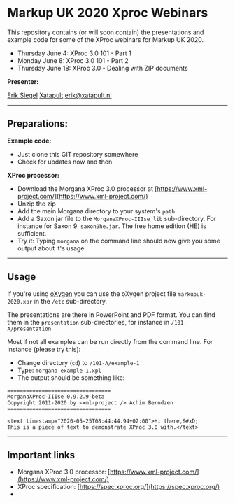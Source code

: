 # Markup UK 2020 Xproc Webinars

This repository contains (or will soon contain) the presentations and example code for some of the XProc webinars for Markup UK 2020.

* Thursday June 4: XProc 3.0 101 - Part 1
* Monday June 8: XProc 3.0 101 - Part 2
* Thursday June 18: XProc 3.0 - Dealing with ZIP documents

**Presenter:**

[Erik Siegel](https://www.linkedin.com/in/esiegel/)
[Xatapult](http://www.xatapult.com)
[erik@xatapult.nl](mailto:erik@xatapult.nl)


-----

## Preparations:

**Example code:**
* Just clone this GIT repository somewhere
* Check for updates now and then


**XProc processor:**

* Download the Morgana XProc 3.0 processor at [https://www.xml-project.com/](https://www.xml-project.com/) 
* Unzip the zip
* Add the main Morgana directory to your system's `path`
* Add a Saxon jar file to the `MorganaXProc-IIIse_lib` sub-directory. For instance for Saxon 9: `saxon9he.jar`. The free home edition (HE) is sufficient.
* Try it: Typing `morgana` on the command line should now give you some output about it's usage

-----

## Usage 

If you're using [oXygen](https://www.oxygenxml.com/) you can use the oXygen project file `markupuk-2020.xpr` in the `/etc` sub-directory.

The presentations are there in PowerPoint and PDF format. You can find them in the `presentation` sub-directories, for instance in `/101-A/presentation`

Most if not all examples can be run directly from the command line. For instance (please try this):

* Change directory (`cd`) to  `/101-A/example-1`
* Type: `morgana example-1.xpl`
* The output should be something like:

```
=================================
MorganaXProc-IIIse 0.9.2.9-beta
Copyright 2011-2020 by <xml-project /> Achim Berndzen
=================================

<text timestamp="2020-05-25T08:44:44.94+02:00">Hi there,&#xD;
This is a piece of text to demonstrate XProc 3.0 with.</text>
```


-----

## Important links

* Morgana XProc 3.0 processor: [https://www.xml-project.com/](https://www.xml-project.com/)
* XProc specification: [https://spec.xproc.org/](https://spec.xproc.org/)
* 
